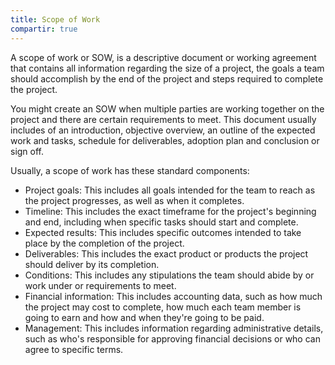 ```yaml
---
title: Scope of Work
compartir: true
---
```


A scope of work or SOW, is a descriptive document or working agreement that contains all information regarding the size of a project, the goals a team should accomplish by the end of the project and steps required to complete the project.

You might create an SOW when multiple parties are working together on the project and there are certain requirements to meet. This document usually includes of an introduction, objective overview, an outline of the expected work and tasks, schedule for deliverables, adoption plan and conclusion or sign off.

Usually, a scope of work has these standard components:

- Project goals: This includes all goals intended for the team to reach as the project progresses, as well as when it completes.
- Timeline: This includes the exact timeframe for the project's beginning and end, including when specific tasks should start and complete.
- Expected results: This includes specific outcomes intended to take place by the completion of the project.
- Deliverables: This includes the exact product or products the project should deliver by its completion.
- Conditions: This includes any stipulations the team should abide by or work under or requirements to meet.
- Financial information: This includes accounting data, such as how much the project may cost to complete, how much each team member is going to earn and how and when they're going to be paid.
- Management: This includes information regarding administrative details, such as who's responsible for approving financial decisions or who can agree to specific terms.
